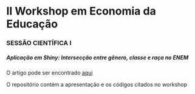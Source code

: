 # II Workshop em Economia da Educação
### SESSÃO CIENTÍFICA I 
##### Aplicação em Shiny: Intersecção entre gênero, classe e raça no ENEM

O artigo pode ser encontrado [aqui](https://periodicos.uff.br/anaisdoser/article/view/29220)

O repositório contém a apresentação e os códigos citados no workshop

